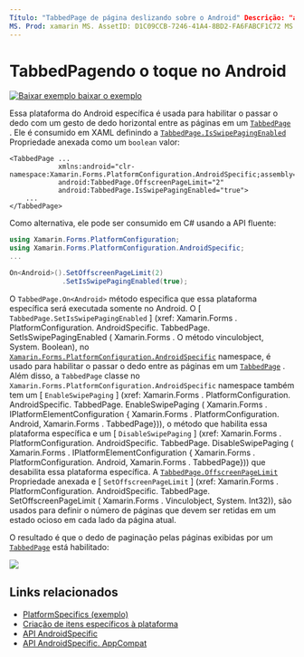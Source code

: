 ```yaml
---
Título: "TabbedPage de página deslizando sobre o Android" Descrição: "as especificações da plataforma permitem consumir funcionalidade que só está disponível em uma plataforma específica, sem implementar renderizadores ou efeitos personalizados. Este artigo explica como consumir a plataforma Android específica que permite passar o dedo com um gesto de dedo horizontal entre as páginas em um TabbedPage. "
MS. Prod: xamarin MS. AssetID: D1C09CCB-7246-41A4-8BD2-FA6FABCF1C72 MS. Technology: xamarin-Forms autor: davidbritch MS. Author: dabritch MS. Date: 07/10/2018 no-loc: [ Xamarin.Forms , Xamarin.Essentials ]
---
```


# <a name="tabbedpage-page-swiping-on-android"></a>TabbedPagendo o toque no Android

[![Baixar exemplo ](~/media/shared/download.png) baixar o exemplo](https://docs.microsoft.com/samples/xamarin/xamarin-forms-samples/userinterface-platformspecifics)

Essa plataforma do Android específica é usada para habilitar o passar o dedo com um gesto de dedo horizontal entre as páginas em um [`TabbedPage`](xref:Xamarin.Forms.TabbedPage) . Ele é consumido em XAML definindo a [`TabbedPage.IsSwipePagingEnabled`](xref:Xamarin.Forms.PlatformConfiguration.AndroidSpecific.TabbedPage.IsSwipePagingEnabledProperty) Propriedade anexada como um `boolean` valor:

```xaml
<TabbedPage ...
            xmlns:android="clr-namespace:Xamarin.Forms.PlatformConfiguration.AndroidSpecific;assembly=Xamarin.Forms.Core"
            android:TabbedPage.OffscreenPageLimit="2"
            android:TabbedPage.IsSwipePagingEnabled="true">
    ...
</TabbedPage>
```

Como alternativa, ele pode ser consumido em C# usando a API fluente:

```csharp
using Xamarin.Forms.PlatformConfiguration;
using Xamarin.Forms.PlatformConfiguration.AndroidSpecific;
...

On<Android>().SetOffscreenPageLimit(2)
             .SetIsSwipePagingEnabled(true);
```

O `TabbedPage.On<Android>` método especifica que essa plataforma específica será executada somente no Android. O [ `TabbedPage.SetIsSwipePagingEnabled` ] (xref: Xamarin.Forms . PlatformConfiguration. AndroidSpecific. TabbedPage. SetIsSwipePagingEnabled ( Xamarin.Forms . O método vinculobject, System. Boolean), no [`Xamarin.Forms.PlatformConfiguration.AndroidSpecific`](xref:Xamarin.Forms.PlatformConfiguration.AndroidSpecific) namespace, é usado para habilitar o passar o dedo entre as páginas em um [`TabbedPage`](xref:Xamarin.Forms.TabbedPage) . Além disso, a `TabbedPage` classe no `Xamarin.Forms.PlatformConfiguration.AndroidSpecific` namespace também tem um [ `EnableSwipePaging` ] (xref: Xamarin.Forms . PlatformConfiguration. AndroidSpecific. TabbedPage. EnableSwipePaging ( Xamarin.Forms . IPlatformElementConfiguration { Xamarin.Forms . PlatformConfiguration. Android, Xamarin.Forms . TabbedPage})), o método que habilita essa plataforma específica e um [ `DisableSwipePaging` ] (xref: Xamarin.Forms . PlatformConfiguration. AndroidSpecific. TabbedPage. DisableSwipePaging ( Xamarin.Forms . IPlatformElementConfiguration { Xamarin.Forms . PlatformConfiguration. Android, Xamarin.Forms . TabbedPage})) que desabilita essa plataforma específica. A [`TabbedPage.OffscreenPageLimit`](xref:Xamarin.Forms.PlatformConfiguration.AndroidSpecific.TabbedPage.OffscreenPageLimitProperty) Propriedade anexada e [ `SetOffscreenPageLimit` ] (xref: Xamarin.Forms . PlatformConfiguration. AndroidSpecific. TabbedPage. SetOffscreenPageLimit ( Xamarin.Forms . Vinculobject, System. Int32)), são usados para definir o número de páginas que devem ser retidas em um estado ocioso em cada lado da página atual.

O resultado é que o dedo de paginação pelas páginas exibidas por um [`TabbedPage`](xref:Xamarin.Forms.TabbedPage) está habilitado:

![](tabbedpage-page-swiping-images/tabbedpage-swipe.png)

## <a name="related-links"></a>Links relacionados

- [PlatformSpecifics (exemplo)](https://docs.microsoft.com/samples/xamarin/xamarin-forms-samples/userinterface-platformspecifics)
- [Criação de itens específicos à plataforma](~/xamarin-forms/platform/platform-specifics/index.md#creating-platform-specifics)
- [API AndroidSpecific](xref:Xamarin.Forms.PlatformConfiguration.AndroidSpecific)
- [API AndroidSpecific. AppCompat](xref:Xamarin.Forms.PlatformConfiguration.AndroidSpecific.AppCompat)
